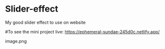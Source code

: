 # Slider-effect
 My good slider effect to use on website

 #To see the mini project live: https://ephemeral-sundae-245d0c.netlify.app/
 
 image.png

